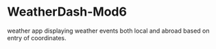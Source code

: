 # WeatherDash-Mod6
weather app displaying weather events both local and abroad based on entry of coordinates.

